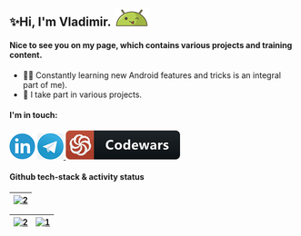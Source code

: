 ## ✨Hi, I'm Vladimir. ![AndroidBro](res/1608236.png)

#### Nice to see you on my page, which contains various projects and training content.

- 👨‍🎓 Constantly learning new Android features and tricks is an integral part of me).
- 💼 I take part in various projects.

#### I'm in touch:
[ ![](res/linkedin.png)][1] [ ![](res/telegram.png) ][2] [ ![codewars](res/codewars.png) ][3]

#### Github tech-stack & activity status
| <a href="https://github.com/freeky92?tab=repositories"><img src="https://github-readme-streak-stats.herokuapp.com?user=freeky92&&date_format=j%20M%5B%20Y%5D&hide_border=true&fire=DD2727&ring=6B85DD&currStreakNum=000000" alt="2"/></a> |
  | ------------- |
  
| <a href="https://github.com/freeky92?tab=repositories"><img src="https://github-readme-stats.vercel.app/api?username=freeky92&show_icons=true&theme=default_repocard&hide_border=true" alt="2"/></a> | <a href="https://github.com/freeky92?tab=repositories"><img src="https://github-readme-stats.vercel.app/api/top-langs/?username=freeky92&langs_count=8&hide_border=true" alt="1"/></a> |
  | ------------- | ------------- |

[1]:https://www.linkedin.com/in/vladimir-larichev-5a8ba2217/
[2]:https://t.me/vladimir1arichev
[3]:https://www.codewars.com/users/freeky92

